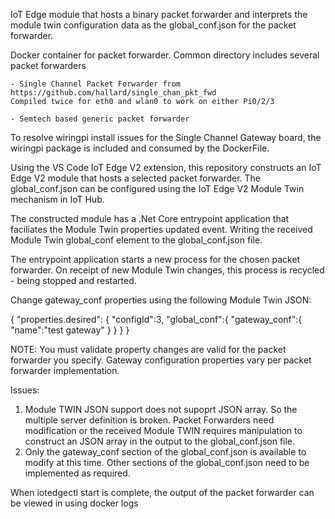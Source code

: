 IoT Edge module that hosts a binary packet forwarder and interprets the module twin configuration data as the global_conf.json for the packet forwarder. 

Docker container for packet forwarder.
Common directory includes several packet forwarders

    - Single Channel Packet Forwarder from https://github.com/hallard/single_chan_pkt_fwd
    Compiled twice for eth0 and wlan0 to work on either Pi0/2/3

    - Semtech based generic packet forwarder

To resolve wiringpi install issues for the Single Channel Gateway board, the wiringpi package is included and consumed by the DockerFile.

Using the VS Code IoT Edge V2 extension, this repository constructs an IoT Edge V2 module that hosts a selected packet forwarder. The global_conf.json can be configured using the IoT Edge V2 Module Twin mechanism in IoT Hub.

The constructed module has a .Net Core entrypoint application that faciliates the Module Twin properties updated event. Writing the received Module Twin global_conf element to the global_conf.json file.

The entrypoint application starts a new process for the chosen packet forwarder. On receipt of new Module Twin changes, this process is recycled - being stopped and restarted.

Change gateway_conf properties using the following Module Twin JSON:

{
  "properties.desired": {
    "configId":3,
      "global_conf":{
        "gateway_conf":{
          "name":"test gateway"
          }
        }
    }
}

NOTE: You must validate property changes are valid for the packet forwarder you specify. Gateway configuration properties vary per packet forwarder implementation.

Issues:
1) Module TWIN JSON support does not supoprt JSON array. So the multiple server definition is broken. Packet Forwarders need modification or the received Module TWIN requires manipulation to construct an JSON array in the output to the global_conf.json file.
2) Only the gateway_conf section of the global_conf.json is available to modify at this time. Other sections of the global_conf.json need to be implemented as required.


When iotedgectl start is complete, the output of the packet forwarder can be viewed in using docker logs <docker process id>


